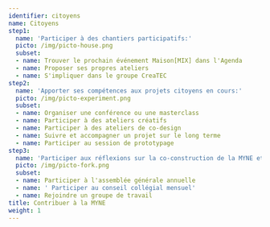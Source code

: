 ```yaml
---
identifier: citoyens
name: Citoyens
step1:
  name: 'Participer à des chantiers participatifs:'
  picto: /img/picto-house.png
  subset:
  - name: Trouver le prochain événement Maison[MIX] dans l'Agenda
  - name: Proposer ses propres ateliers
  - name: S'impliquer dans le groupe CreaTEC
step2:
  name: 'Apporter ses compétences aux projets citoyens en cours:'
  picto: /img/picto-experiment.png
  subset:
  - name: Organiser une conférence ou une masterclass
  - name: Participer à des ateliers créatifs
  - name: Participer à des ateliers de co-design
  - name: Suivre et accompagner un projet sur le long terme
  - name: Participer au session de prototypage
step3:
  name: 'Participer aux réflexions sur la co-construction de la MYNE et/ou des projets:'
  picto: /img/picto-fork.png
  subset:
  - name: Participer à l'assemblée générale annuelle
  - name: ' Participer au conseil collégial mensuel'
  - name: Rejoindre un groupe de travail
title: Contribuer à la MYNE
weight: 1
---
```

